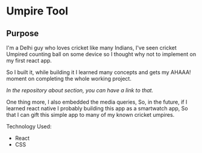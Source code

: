# Umpire Tool

## Purpose

I'm a Delhi guy who loves cricket like many Indians, I've seen cricket Umpired counting ball on some device so I thought why not to implement on my first react app.

So I built it, while building it I learned many concepts and gets my AHAAA! moment on completing the whole working project.

*In the repository about section, you can have a link to that.*

One thing more, I also embedded the media queries, So, in the future, if I learned react native I probably building this app as a smartwatch app, So that I can gift this simple app to many of my known cricket umpires.

Technology Used:
- React
- CSS
